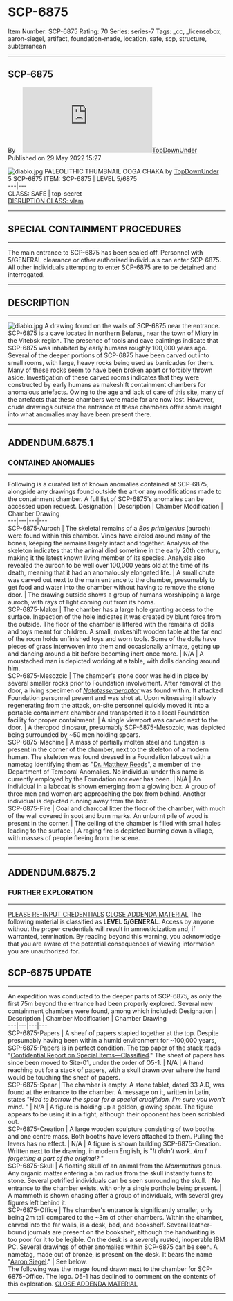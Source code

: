 # SCP-6875
Item Number: SCP-6875
Rating: 70
Series: series-7
Tags: _cc, _licensebox, aaron-siegel, artifact, foundation-made, location, safe, scp, structure, subterranean

---

SCP-6875  
---  
Byㅤ [![TopDownUnder](https://www.wikidot.com/avatar.php?userid=3253914&amp;size=small&amp;timestamp=1751332229)](http://www.wikidot.com/user:info/topdownunder)[TopDownUnder](http://www.wikidot.com/user:info/topdownunder)  
Published on 29 May 2022 15:27  
  

![diablo.jpg](https://scp-wiki.wdfiles.com/local--files/scp-6875/diablo.jpg)
PALEOLITHIC THUMBNAIL OOGA CHAKA
by [TopDownUnder](/top)  
5
SCP-6875
ITEM: SCP-6875 | LEVEL 5/6875  
---|---  
CLASS: SAFE | top-secret  
[DISRUPTION CLASS: vlam](/anomaly-classification-system-guide)
* * *
## SPECIAL CONTAINMENT PROCEDURES
* * *
The main entrance to SCP-6875 has been sealed off. Personnel with 5/GENERAL clearance or other authorised individuals can enter SCP-6875. All other individuals attempting to enter SCP-6875 are to be detained and interrogated.
* * *
## DESCRIPTION
* * *
![diablo.jpg](https://scp-wiki.wdfiles.com/local--files/scp-6875/diablo.jpg)
A drawing found on the walls of SCP-6875 near the entrance.
SCP-6875 is a cave located in northern Belarus, near the town of Miory in the Vitebsk region. The presence of tools and cave paintings indicate that SCP-6875 was inhabited by early humans roughly 100,000 years ago.
Several of the deeper portions of SCP-6875 have been carved out into small rooms, with large, heavy rocks being used as barricades for them. Many of these rocks seem to have been broken apart or forcibly thrown aside. Investigation of these carved rooms indicates that they were constructed by early humans as makeshift containment chambers for anomalous artefacts. Owing to the age and lack of care of this site, many of the artefacts that these chambers were made for are now lost. However, crude drawings outside the entrance of these chambers offer some insight into what anomalies may have been present there.
* * *
## ADDENDUM.6875.1
### CONTAINED ANOMALIES
* * *
Following is a curated list of known anomalies contained at SCP-6875, alongside any drawings found outside the art or any modifications made to the containment chamber. A full list of SCP-6875's anomalies can be accessed upon request.
Designation | Description | Chamber Modification | Chamber Drawing  
---|---|---|---  
SCP-6875-Auroch | The skeletal remains of a _Bos primigenius_ (auroch) were found within this chamber. Vines have circled around many of the bones, keeping the remains largely intact and together. Analysis of the skeleton indicates that the animal died sometime in the early 20th century, making it the latest known living member of its species. Analysis also revealed the auroch to be well over 100,000 years old at the time of its death, meaning that it had an anomalously elongated life. | A small chute was carved out next to the main entrance to the chamber, presumably to get food and water into the chamber without having to remove the stone door. | The drawing outside shows a group of humans worshipping a large auroch, with rays of light coming out from its horns.  
SCP-6875-Maker | The chamber has a large hole granting access to the surface. Inspection of the hole indicates it was created by blunt force from the outside. The floor of the chamber is littered with the remains of dolls and toys meant for children. A small, makeshift wooden table at the far end of the room holds unfinished toys and worn tools. Some of the dolls have pieces of grass interwoven into them and occasionally animate, getting up and dancing around a bit before becoming inert once more. | N/A | A moustached man is depicted working at a table, with dolls dancing around him.  
SCP-6875-Mesozoic | The chamber's stone door was held in place by several smaller rocks prior to Foundation involvement. After removal of the door, a living specimen of _[Notatesseraeraptor](https://en.wikipedia.org/wiki/Notatesseraeraptor)_ was found within. It attacked Foundation personnel present and was shot at. Upon witnessing it slowly regenerating from the attack, on-site personnel quickly moved it into a portable containment chamber and transported it to a local Foundation facility for proper containment. | A single viewport was carved next to the door. | A theropod dinosaur, presumably SCP-6875-Mesozoic, was depicted being surrounded by ~50 men holding spears.  
SCP-6875-Machine | A mass of partially molten steel and tungsten is present in the corner of the chamber, next to the skeleton of a modern human. The skeleton was found dressed in a Foundation labcoat with a nametag identifying them as "[Dr. Matthew Reeds](/scp-6988)", a member of the Department of Temporal Anomalies. No individual under this name is currently employed by the Foundation nor ever has been. | N/A | An individual in a labcoat is shown emerging from a glowing box. A group of three men and women are approaching the box from behind. Another individual is depicted running away from the box.  
SCP-6875-Fire | Coal and charcoal litter the floor of the chamber, with much of the wall covered in soot and burn marks. An unburnt pile of wood is present in the corner. | The ceiling of the chamber is filled with small holes leading to the surface. | A raging fire is depicted burning down a village, with masses of people fleeing from the scene.  
* * *
* * *
## ADDENDUM.6875.2
### FURTHER EXPLORATION
* * *
[PLEASE RE-INPUT CREDENTIALS](javascript:;)
[CLOSE ADDENDA MATERIAL](javascript:;)
The following material is classified as **LEVEL 5/GENERAL**. Access by anyone without the proper credentials will result in amnesticization and, if warranted, termination. By reading beyond this warning, you acknowledge that you are aware of the potential consequences of viewing information you are unauthorized for.
  
  
  

## **SCP-6875 UPDATE**
* * *
An expedition was conducted to the deeper parts of SCP-6875, as only the first 75m beyond the entrance had been properly explored. Several new containment chambers were found, among which included:
Designation | Description | Chamber Modification | Chamber Drawing  
---|---|---|---  
SCP-6875-Papers | A sheaf of papers stapled together at the top. Despite presumably having been within a humid environment for ~100,000 years, SCP-6875-Papers is in perfect condition. The top paper of the stack reads "[Confidential Report on Special Items—Classified](/jonathan-ball-s-proposal)." The sheaf of papers has since been moved to Site-01, under the order of O5-1. | N/A | A hand reaching out for a stack of papers, with a skull drawn over where the hand would be touching the sheaf of papers.  
SCP-6875-Spear | The chamber is empty. A stone tablet, dated 33 A.D, was found at the entrance to the chamber. A message on it, written in Latin, states "_Had to borrow the spear for a special crucifixion. I'm sure you won't mind._ " | N/A | A figure is holding up a golden, glowing spear. The figure appears to be using it in a fight, although their opponent has been scribbled out.  
SCP-6875-Creation | A large wooden sculpture consisting of two booths and one centre mass. Both booths have levers attached to them. Pulling the levers has no effect. | N/A | A figure is shown building SCP-6875-Creation. Written next to the drawing, in modern English, is "_It didn't work. Am I forgetting a part of the original?_ "  
SCP-6875-Skull | A floating skull of an animal from the _Mammuthus_ genus. Any organic matter entering a 5m radius from the skull instantly turns to stone. Several petrified individuals can be seen surrounding the skull. | No entrance to the chamber exists, with only a single porthole being present. | A mammoth is shown chasing after a group of individuals, with several grey figures left behind it.  
SCP-6875-Office | The chamber's entrance is significantly smaller, only being 2m tall compared to the ~3m of other chambers. Within the chamber, carved into the far walls, is a desk, bed, and bookshelf. Several leather-bound journals are present on the bookshelf, although the handwriting is too poor for it to be legible. On the desk is a severely rusted, inoperable IBM PC. Several drawings of other anomalies within SCP-6875 can be seen. A nametag, made out of bronze, is present on the desk. It bears the name "[Aaron Siegel](/ouroboros)." | See below.  
The following was the image found drawn next to the chamber for SCP-6875-Office.
The logo.
O5-1 has declined to comment on the contents of this exploration.
[CLOSE ADDENDA MATERIAL](javascript:;)
* * *